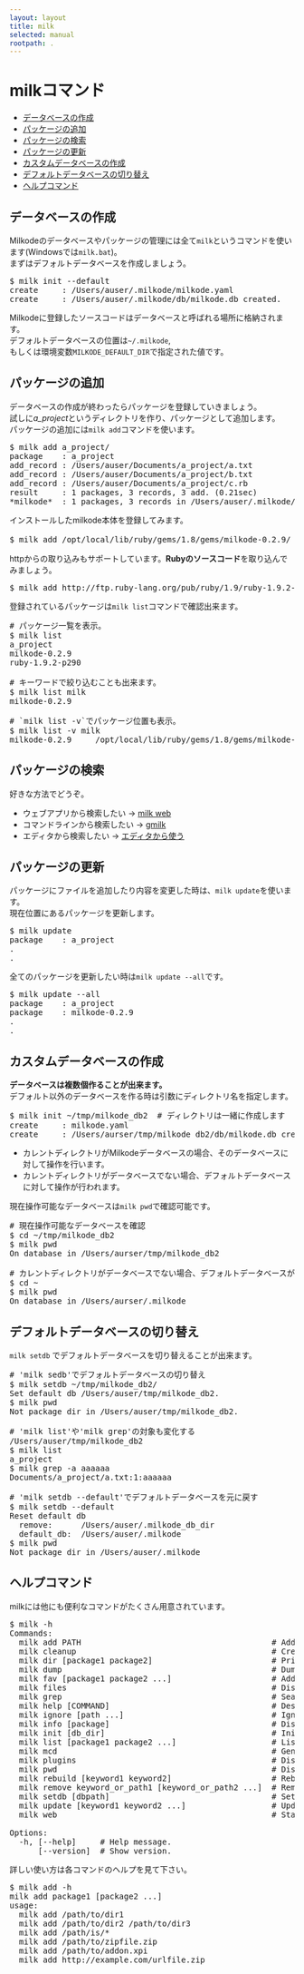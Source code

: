 ```yaml
---
layout: layout
title: milk
selected: manual
rootpath: .
---
```

# milkコマンド

-   [データベースの作成](#-1)
-   [パッケージの追加](#-2)
-   [パッケージの検索](#-3)
-   [パッケージの更新](#-4)
-   [カスタムデータベースの作成](#-5)
-   [デフォルトデータベースの切り替え](#-6)
-   [ヘルプコマンド](#-7)

<a name="-1"></a> データベースの作成
-------------------------------------------------------------------------------------

Milkodeのデータベースやパッケージの管理には全て`milk`というコマンドを使います(Windowsでは`milk.bat`)。<br>
まずはデフォルトデータベースを作成しましょう。

<pre class="shell">
$ milk init --default
create     : /Users/auser/.milkode/milkode.yaml
create     : /Users/auser/.milkode/db/milkode.db created.
</pre>

Milkodeに登録したソースコードはデータベースと呼ばれる場所に格納されます。<br>
デフォルトデータベースの位置は`~/.milkode`,<br>
もしくは環境変数`MILKODE_DEFAULT_DIR`で指定された値です。

<a name="-2"></a> パッケージの追加
-------------------------------------------------------------------------------------

データベースの作成が終わったらパッケージを登録していきましょう。<br>
試しに*a\_project*というディレクトリを作り、パッケージとして追加します。<br>
パッケージの追加には`milk add`コマンドを使います。

<pre class="shell">
$ milk add a_project/
package    : a_project
add_record : /Users/auser/Documents/a_project/a.txt
add_record : /Users/auser/Documents/a_project/b.txt
add_record : /Users/auser/Documents/a_project/c.rb
result     : 1 packages, 3 records, 3 add. (0.21sec)
*milkode*  : 1 packages, 3 records in /Users/auser/.milkode/db/milkode.db.
</pre>

インストールしたmilkode本体を登録してみます。

<pre class="shell">
$ milk add /opt/local/lib/ruby/gems/1.8/gems/milkode-0.2.9/ <span class="comment"># 環境によってgemの位置は変わります</span>
</pre>

httpからの取り込みもサポートしています。**Rubyのソースコード**を取り込んでみましょう。

<pre class="shell">
$ milk add http://ftp.ruby-lang.org/pub/ruby/1.9/ruby-1.9.2-p290.zip
</pre>

登録されているパッケージは`milk list`コマンドで確認出来ます。

<pre class="shell">
<span class="comment"># パッケージ一覧を表示。</span>
$ milk list
a_project
milkode-0.2.9
ruby-1.9.2-p290

<span class="comment"># キーワードで絞り込むことも出来ます。</span>
$ milk list milk
milkode-0.2.9

<span class="comment"># `milk list -v`でパッケージ位置も表示。</span>
$ milk list -v milk
milkode-0.2.9     /opt/local/lib/ruby/gems/1.8/gems/milkode-0.2.9
</pre>

<a name="-3"></a> パッケージの検索
-----------------------------------------------------------------------------------------------

好きな方法でどうぞ。

- ウェブアプリから検索したい → [milk web](./milk-web.html)
- コマンドラインから検索したい → [gmilk](./gmilk.html)
- エディタから検索したい → [エディタから使う](./use-from-editor.html)

<a name="-4"></a> パッケージの更新
-------------------------------------------------------------------------------------

パッケージにファイルを追加したり内容を変更した時は、`milk update`を使います。<br>
現在位置にあるパッケージを更新します。

<pre class="shell">
$ milk update
package    : a_project
.
.
</pre>

全てのパッケージを更新したい時は`milk update --all`です。

<pre class="shell">
$ milk update --all
package    : a_project
package    : milkode-0.2.9
.
.
</pre>

<a name="-5"></a> カスタムデータベースの作成
-----------------------------------------------------------------------------------------------

**データベースは複数個作ることが出来ます。**<br>
デフォルト以外のデータベースを作る時は引数にディレクトリ名を指定します。

<pre class="shell">
$ milk init ~/tmp/milkode_db2  <span class="comment"># ディレクトリは一緒に作成します</span>
create     : milkode.yaml
create     : /Users/aurser/tmp/milkode_db2/db/milkode.db created.
</pre>

- カレントディレクトリがMilkodeデータベースの場合、そのデータベースに対して操作を行います。<br>
- カレントディレクトリがデータベースでない場合、デフォルトデータベースに対して操作が行われます。<br>

現在操作可能なデータベースは`milk pwd`で確認可能です。

<pre class="shell">
<span class="comment"># 現在操作可能なデータベースを確認</span>
$ cd ~/tmp/milkode_db2
$ milk pwd
On database in /Users/aurser/tmp/milkode_db2

<span class="comment"># カレントディレクトリがデータベースでない場合、デフォルトデータベースが操作対象となる</span>
$ cd ~
$ milk pwd
On database in /Users/aurser/.milkode
</pre>

<a name="-6"></a> デフォルトデータベースの切り替え
-----------------------------------------------------------------------------------------------------

`milk setdb` でデフォルトデータベースを切り替えることが出来ます。

<pre class="shell">
<span class="comment"># 'milk sedb'でデフォルトデータベースの切り替え</span>
$ milk setdb ~/tmp/milkode_db2/
Set default db /Users/auser/tmp/milkode_db2.
$ milk pwd
Not package dir in /Users/auser/tmp/milkode_db2.
 
<span class="comment"># 'milk list'や'milk grep'の対象も変化する</span>
/Users/auser/tmp/milkode_db2
$ milk list
a_project
$ milk grep -a aaaaaa
Documents/a_project/a.txt:1:aaaaaa
 
<span class="comment"># 'milk setdb --default'でデフォルトデータベースを元に戻す</span>
$ milk setdb --default
Reset default db
  remove:      /Users/auser/.milkode_db_dir
  default_db:  /Users/auser/.milkode
$ milk pwd
Not package dir in /Users/auser/.milkode
</pre>

<a name="-7"></a> ヘルプコマンド
-------------------------------------------------------------------------------------

milkには他にも便利なコマンドがたくさん用意されています。

<pre class="shell">
$ milk -h
Commands:
  milk add PATH                                        # Add package(s) to milkode
  milk cleanup                                         # Creanup garbage recoeds
  milk dir [package1 package2]                         # Print project root directory
  milk dump                                            # Dump records
  milk fav [package1 package2 ...]                     # Add favorite
  milk files                                           # Display package files
  milk grep                                            # Search projects
  milk help [COMMAND]                                  # Describe available commands or one specific command
  milk ignore [path ...]                               # Ignore a file or directory
  milk info [package]                                  # Display package information
  milk init [db_dir]                                   # Initialize database directory. If db_dir is omitted
  milk list [package1 package2 ...]                    # List package
  milk mcd                                             # Generate `mcd' command
  milk plugins                                         # Display plugins
  milk pwd                                             # Display the current database
  milk rebuild [keyword1 keyword2]                     # Rebuild database
  milk remove keyword_or_path1 [keyword_or_path2 ...]  # Remove package
  milk setdb [dbpath]                                  # Set default db to dbpath
  milk update [keyword1 keyword2 ...]                  # Update database
  milk web                                             # Startup web interface

Options:
  -h, [--help]     # Help message.
      [--version]  # Show version.
</pre>

詳しい使い方は各コマンドのヘルプを見て下さい。

<pre class="shell">
$ milk add -h
milk add package1 [package2 ...]
usage:
  milk add /path/to/dir1
  milk add /path/to/dir2 /path/to/dir3
  milk add /path/is/*
  milk add /path/to/zipfile.zip
  milk add /path/to/addon.xpi
  milk add http://example.com/urlfile.zip
</pre>
